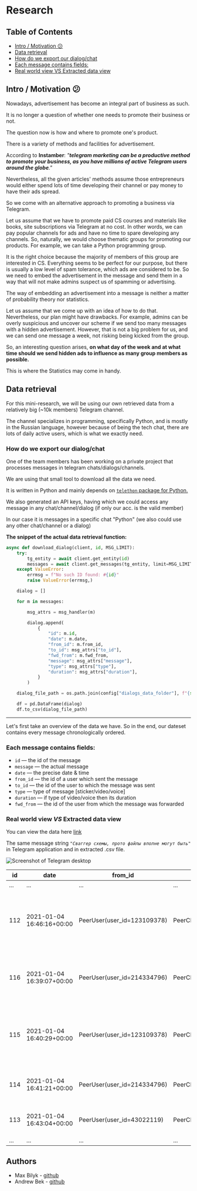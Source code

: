 # Research

## Table of Contents
* [Intro / Motivation 😕](#intro--motivation-)
* [Data retrieval](#data-retrieval)
* [How do we export our dialog/chat](#how-do-we-export-our-dialogchat)
* [Each message contains fields:](#each-message-contains-fields)
* [Real world view VS Extracted data view](#real-world-view-vs-extracted-data-view)

## Intro / Motivation 😕

Nowadays, advertisement has become an integral part of business as such.

It is no longer a question of whether one needs to promote their business or not.

The question now is how and where to promote one's product.

There is a variety of methods and facilities for advertisement.

According to **Instamber**: *"**telegram marketing can be a productive method to promote your business, as you have millions of active Telegram users around the globe**."*

Nevertheless, all the given articles' methods assume those entrepreneurs would either spend lots of time developing their channel or pay money to have their ads spread.

So we come with an alternative approach to promoting a business via Telegram.

Let us assume that we have to promote paid CS courses and materials like books, site subscriptions via Telegram at no cost. In other words, we can pay popular channels for ads and have no time to spare developing any channels. So, naturally, we would choose thematic groups for promoting our products. For example, we can take a Python programming group.

It is the right choice because the majority of members of this group are interested in CS. Everything seems to be perfect for our purpose, but there is usually a low level of spam tolerance, which ads are considered to be. So we need to embed the advertisement in the message and send them in a way that will not make admins suspect us of spamming or advertising.

The way of embedding an advertisement into a message is neither a matter of probability theory nor statistics.

Let us assume that we come up with an idea of how to do that. Nevertheless, our plan might have drawbacks. For example, admins can be overly suspicious and uncover our scheme if we send too many messages with a hidden advertisement. However, that is not a big problem for us, and we can send one message a week, not risking being kicked from the group.

So, an interesting question arises, **on what day of the week and at what time should we send hidden ads to influence as many group members as possible.**

This is where the Statistics may come in handy.


## Data retrieval

For this mini-research, we will be using our own retrieved data from a relatively big (~10k members) Telegram channel.

The channel specializes in programming, specifically Python, and is mostly in the Russian language, however because of being the tech chat, there are lots of daily active users, which is what we exactly need.

### How do we export our dialog/chat

One of the team members has been working on a private project that processes messages in telegram chats/dialogs/channels.

We are using that small tool to download all the data we need.

It is written in Python and mainly depends on [`telethon` package for Python.](https://pypi.org/project/Telethon/)

We also generated an API keys, having which we could access any message in any chat/channel/dialog (if only our acc. is the valid member)

In our case it is messages in a specific chat "Python" (we also could use any other chat/channel or a dialog)

**The snippet of the actual data retrieval function:**

```python
async def download_dialog(client, id, MSG_LIMIT):
    try:
        tg_entity = await client.get_entity(id)
        messages = await client.get_messages(tg_entity, limit=MSG_LIMIT)
    except ValueError:
        errmsg = f"No such ID found: #{id}"
        raise ValueError(errmsg,)

    dialog = []

    for m in messages:

        msg_attrs = msg_handler(m)

        dialog.append(
            {
                "id": m.id,
                "date": m.date,
                "from_id": m.from_id,
                "to_id": msg_attrs["to_id"],
                "fwd_from": m.fwd_from,
                "message": msg_attrs["message"],
                "type": msg_attrs["type"],
                "duration": msg_attrs["duration"],
            }
        )

    dialog_file_path = os.path.join(config["dialogs_data_folder"], f"{str(id)}.csv")

    df = pd.DataFrame(dialog)
    df.to_csv(dialog_file_path)
```

---

Let's first take an overview of the data we have. So in the end, our dateset contains every message chronologically ordered.

### Each message contains fields:

- `id` — the id of the message
- `message` — the actual message
- `date` — the precise date & time
- `from_id` — the id of a user which sent the message
- `to_id` — the id of the user to which the message was sent
- `type` — type of message [sticker/video/voice]
- `duration` — if type of video/voice then its duration
- `fwd_from` — the id of the user from which the message was forwarded

### Real world view *VS* Extracted data view

You can view the data here [link](https://www.dropbox.com/s/7rykwc27tq2v1ic/data.csv?dl=0)

The same message string *`"Сваггер схемы, прото файлы вполне могут быть"`* in Telegram application and in extracted .csv file.

![Screenshot of Telegram desktop](res/screenshot.png)

| id  | date                      | from_id                     | to_id                              | fwd_from                                                                                             | message | type | duration |
|-----|---------------------------|-----------------------------|------------------------------------|------------------------------------------------------------------------------------------------------|---------|------|----------|
| ... | ...                       | ...                         | ...                                | ...                                                                                                  | ...     | ...  | ...      |
| 112 | 2021-01-04 16:46:16+00:00 | PeerUser(user_id=123109378) | PeerChannel(channel_id=1007166727) | Спасибо. В таком случае немного раздражает в каждом сервисе писать сериализацию/десереализацию       | text    |      |          |
| 116 | 2021-01-04 16:39:07+00:00 | PeerUser(user_id=214334796) | PeerChannel(channel_id=1007166727) | А зачем общие дто, если бд разные, и языки могут быть разные? Общие .proto файлы или схемы разве что | text    |      |          |
| 115 | 2021-01-04 16:40:29+00:00 | PeerUser(user_id=123109378) | PeerChannel(channel_id=1007166727) | Ну возможно, если обобщить мой вопрос то: как описывают и следят за контрактами на уровне сервисов   | text    |      |          |
| 114 | 2021-01-04 16:41:21+00:00 | PeerUser(user_id=214334796) | PeerChannel(channel_id=1007166727) | Документацией, end to end тестами, общими схемами                                                    | text    |      |          |
| 113 | 2021-01-04 16:43:04+00:00 | PeerUser(user_id=43022119)  | PeerChannel(channel_id=1007166727) | Сваггер схемы, прото файлы вполне могут быть                                                         | text    |      |          |
| ... | ...                       | ...                         | ...                                | ...                                                                                                  | ...     | ...  | ...      |


## Authors

- Max Bilyk - [github](https://github.com/MaxBi2019)
- Andrew Bek - [github](https://github.com/ReyBroncas)
